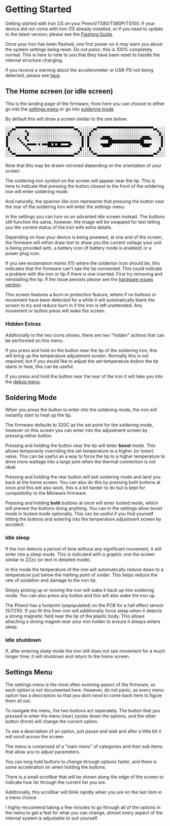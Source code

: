 # Getting Started

Getting started with Iron OS on your Pinecil/TS80/TS80P/TS100.
If your device did not come with Iron OS already installed, or if you need to update to the latest version; please see the [Flashing Guide](Documentation/Flashing.md).

Once your Iron has been flashed, one first power on it _may_ warn you about the system settings being reset.
_Do not panic_; this is 100% completely normal. This is here to note to you that they have been reset to handle the internal structure changing.

If you receive a warning about the accelerometer or USB-PD not being detected, please see [here](Documentation/HardwareIssues.md).

## The Home screen (or idle screen)

This is the landing page of the firmware, from here you can choose to either go into the [settings menu](##-Settings-Menu) or go into [soldering mode](##-Soldering-Mode).

By default this will show a screen similar to the one below:

![Home Screen](Documentation/images/HomeScreen.png)

Note that this may be drawn mirrored depending on the orientation of your screen.

The soldering iron symbol on the screen will appear near the tip. This is here to indicate that pressing the button closest to the front of the soldering iron will enter soldering mode.

And naturally, the spanner like icon represents that pressing the button near the rear of the soldering iron will enter the settings menu.

In the settings you can turn on an advanted idle screen instead. The buttons still function the same, however, the image will be swapped for text telling you the current status of the iron with extra details.

Depending on how your device is being powered, at one end of the screen, the firmware will either draw text to show you the current voltage your unit is being provided with, a battery icon (if battery mode is enabled) or a power plug icon.

If you see exclamation marks (!!!) where the solderion icon should be, this indicates that the firmware can't see the tip connected. This could indicate a problem with the iron or tip if there is one inserted. First try removing and reinstalling the tip. If the issue persists please see the [hardware issues section](Documentation/HardwareIssues.md).

This screen features a burn-in protection feature, where if no buttons or movement have been detected for a while it will automatically blank the screen to try and reduce burn in if the iron is left unattended. Any movement or button press will wake the screen.

### Hidden Extras

Additionally to the two icons shown, there are two "hidden" actions that can be performed on this menu.

If you press and hold on the button near the tip of the soldering iron, this will bring up the temperature adjustment screen. Normally this is not required; but if you would like to adjust the set temperature _before_ the tip starts to heat, this can be useful.

If you press and hold the button near the rear of the iron it will take you into the [debug menu](Documentation/DebugMenu.md).

## Soldering Mode

When you press the button to enter into the soldering mode, the iron will instantly start to heat up the tip.

The firmware defaults to 320C as the set point for the soldering mode, however on this screen you can enter into the adjustment screen by pressing either button.

Pressing and holding the button near the tip will enter **boost** mode. This allows temporarily overriding the set temperature to a higher (or lower) value. This can be useful as a way to force the tip to a higher temperature to drive more wattage into a large joint when the thermal connection is not ideal.

Pressing and holding the rear button will exit soldering mode and land you back at the home screen. You can also do this by pressing both buttons at once and this will also work, this is a bit harder to do but is kept for compatibility to the Miniware firmware.

Pressing and holding **both** buttons at once will enter locked mode, which will prevent the buttons doing anything. You can in the settings allow boost mode in locked mode optionally. This can be useful if you find yourself hitting the buttons and entering into the temperature adjustment screen by accident.

### Idle sleep

If the iron detects a period of time without any significant movement, it will enter into a sleep mode. This is indicated with a graphic one the screen similar to ZZzz (or text in detailed mode).

In this mode the temperature of the iron will automatically reduce down to a temperature just below the melting point of solder. This helps reduce the rate of oxidation and damage to the iron tip.

Simply picking up or moving the iron will wake it back up into soldering mode. You can also press any button and this will also wake the iron up.

The Pinecil has a footprint (unpopulated) on the PCB for a hall effect sensor (Si7210). If you fit this then iron will additionally force sleep when it detects a strong magnetic field near the tip of the plastic body. This allows attaching a strong magnet near your iron holder to ensure it always enters sleep.

### Idle shutdown

If, after entering sleep mode the iron still does not see movement for a much longer time; it will shutdown and return to the home screen.

## Settings Menu

The settings menu is the most often evolving aspect of the firmware, so each option is not documented here. However, do not panic, as every menu option has a description so that you dont _need_ to come back here to figure them all out.

To navigate the menu, the two buttons act seperately.
The button that you pressed to enter the menu (rear) cycles down the options, and the other button (front) will change the current option.

To see a description of an option, just pause and wait and after a little bit it will scroll across the screen.

The menu is comprised of a "main menu" of categories and then sub items that allow you to adjust parameters.

You can long hold buttons to change through options faster, and there is some acceleration on when holding the buttons.

There is a small scrollbar that will be shown along the edge of the screen to indicate how far through the current list you are.

Additionally, this scrollbar will blink rapidly when you are on the last item in a menu choice.

I highly reccomend taking a few minutes to go through all of the options in the menu to get a feel for what you can change, almost every aspect of the internal system is adjustable to suit yourself.
